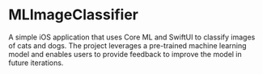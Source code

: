 # MLImageClassifier
A simple iOS application that uses Core ML and SwiftUI to classify images of cats and dogs. The project leverages a pre-trained machine learning model and enables users to provide feedback to improve the model in future iterations.
